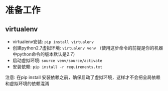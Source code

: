 # 准备工作

## virtualenv

* virtualenv安装: `pip install virtualenv`
* 创建python2.7虚拟环境: `virtualenv venv` （使用这步命令的前提是你的机器中python命令的版本默认是2.7）
* 启动虚拟环境: `source venv/source/activate`
* 安装依赖: `pip install -r requirements.txt`

注意: 在pip install 安装依赖之前，确保启动了虚拟环境，这样才不会把全局依赖和虚拟环境的依赖混淆
